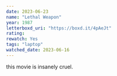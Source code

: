 ```yaml
---
date: 2023-06-23
name: "Lethal Weapon"
year: 1987
letterboxd_uri: "https://boxd.it/4pAeJt"
rating: 
rewatch: Yes
tags: "laptop"
watched_date: 2023-06-16
---
```


this movie is insanely cruel.
